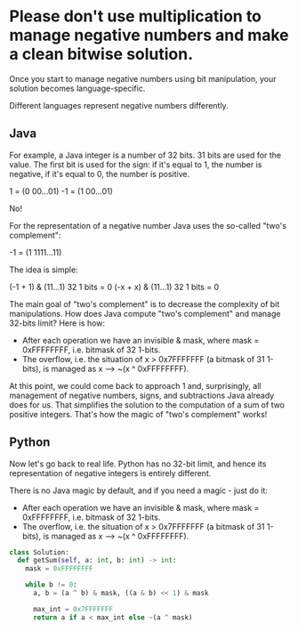 # Please don't use multiplication to manage negative numbers and make a clean bitwise solution.

Once you start to manage negative numbers using bit manipulation, your solution becomes language-specific.

Different languages represent negative numbers differently.

## Java

For example, a Java integer is a number of 32 bits. 31 bits are used for the value. The first bit is used for the sign: if it's equal to 1, the number is negative, if it's equal to 0, the number is positive.

1 = (0 00...01)
-1 = (1 00...01)

No!

For the representation of a negative number Java uses the so-called "two's complement":

-1 = (1 1111...11)

The idea is simple:

(-1 + 1) & (11...1) 32 1 bits = 0
(-x + x) & (11...1) 32 1 bits = 0

The main goal of "two's complement" is to decrease the complexity of bit manipulations. How does Java compute "two's complement" and manage 32-bits limit? Here is how:

- After each operation we have an invisible & mask, where mask = 0xFFFFFFFF, i.e. bitmask of 32 1-bits.
- The overflow, i.e. the situation of x > 0x7FFFFFFF (a bitmask of 31 1-bits), is managed as x --> ~(x ^ 0xFFFFFFFF).

At this point, we could come back to approach 1 and, surprisingly, all management of negative numbers, signs, and subtractions Java already does for us. That simplifies the solution to the computation of a sum of two positive integers. That's how the magic of "two's complement" works!

## Python

Now let's go back to real life. Python has no 32-bit limit, and hence its representation of negative integers is entirely different.

There is no Java magic by default, and if you need a magic - just do it:

- After each operation we have an invisible & mask, where mask = 0xFFFFFFFF, i.e. bitmask of 32 1-bits.
- The overflow, i.e. the situation of x > 0x7FFFFFFF (a bitmask of 31 1-bits), is managed as x --> ~(x ^ 0xFFFFFFFF).

```python
class Solution:
  def getSum(self, a: int, b: int) -> int:
    mask = 0xFFFFFFFF

    while b != 0:
      a, b = (a ^ b) & mask, ((a & b) << 1) & mask

      max_int = 0x7FFFFFFF
      return a if a < max_int else ~(a ^ mask)
```
